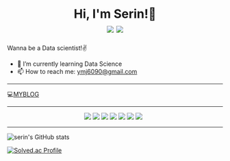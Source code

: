 <h1 align="center">
Hi, I'm Serin!👋

<div align="center">
  <img src="https://komarev.com/ghpvc/?username=srinlin&label=Profile%20Views&color=EB70B0&style=fla">
<a href="https://hits.seeyoufarm.com"><img src="https://hits.seeyoufarm.com/api/count/incr/badge.svg?url=https%3A%2F%2Fgithub.com%2Fsrinlin&count_bg=%233D81C8&title_bg=%23555555&icon=&icon_color=%23E7E7E7&title=hits&edge_flat=false"/></a>
</div>
</h1>
  
Wanna be a Data scientist!✌

- 🌱 I’m currently learning Data Science
- 📫 How to reach me: ymj6090@gmail.com

<hr>

💻[MYBLOG](https://letslovelovelove.tistory.com/)
<hr>
<p align="center">

<img src="https://img.shields.io/badge/python-3670A0?style=for-the-badge&logo=python&logoColor=ffdd54"/>
<img src="https://img.shields.io/badge/pandas-%23150458.svg?style=for-the-badge&logo=pandas&logoColor=white"/>
<img src="https://img.shields.io/badge/numpy-%23013243.svg?style=for-the-badge&logo=numpy&logoColor=white"/>
<img src="https://img.shields.io/badge/scikit--learn-%23F7931E.svg?style=for-the-badge&logo=scikit-learn&logoColor=white"/>
<img src="https://img.shields.io/badge/TensorFlow-%23FF6F00.svg?style=for-the-badge&logo=TensorFlow&logoColor=white"/>
<img src="https://img.shields.io/badge/PyTorch-%23EE4C2C.svg?style=for-the-badge&logo=PyTorch&logoColor=white"/>
<img src="https://img.shields.io/badge/MySQL-4479A1?style=for-the-badge&logo=MySQL&logoColor=white"/></a> &nbsp
</p>
<hr>

![serin's GitHub stats](https://github-readme-stats.vercel.app/api?username=srinlin&show_icons=true&theme=tokyonight) 

[![Solved.ac Profile](http://mazassumnida.wtf/api/v2/generate_badge?boj=kjdoro627)](https://solved.ac/kjdoro627/)
